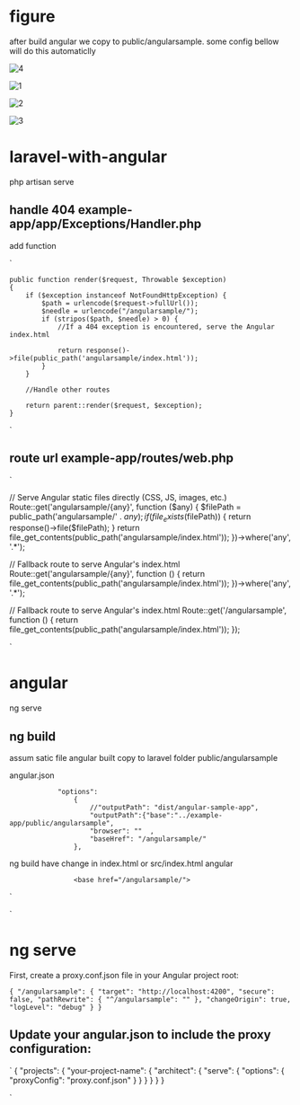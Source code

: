 # figure

after build angular we copy to public/angularsample. some config bellow will do this automaticlly


![4](./4.png)

![1](./1.png)


![2](./2.png)


![3](./3.png)


# laravel-with-angular

php artisan serve

## handle 404 example-app/app/Exceptions/Handler.php

add function

`
   
    public function render($request, Throwable $exception)
    {
        if ($exception instanceof NotFoundHttpException) {
            $path = urlencode($request->fullUrl());
            $needle = urlencode("/angularsample/");
            if (stripos($path, $needle) > 0) {
                //If a 404 exception is encountered, serve the Angular index.html

                return response()->file(public_path('angularsample/index.html'));
            }
        }

        //Handle other routes

        return parent::render($request, $exception);
    }
`

## route url example-app/routes/web.php

`

// Serve Angular static files directly (CSS, JS, images, etc.)
Route::get('angularsample/{any}', function ($any) {
    $filePath = public_path('angularsample/' . $any);
    if (file_exists($filePath)) {
        return response()->file($filePath);
    }
    return file_get_contents(public_path('angularsample/index.html'));
})->where('any', '.*');

// Fallback route to serve Angular's index.html
Route::get('angularsample/{any}', function () {
    return file_get_contents(public_path('angularsample/index.html'));
})->where('any', '.*');

// Fallback route to serve Angular's index.html
Route::get('/angularsample', function () {
    return file_get_contents(public_path('angularsample/index.html'));
});


`

# angular

ng serve

## ng build 

assum satic file angular built copy to laravel folder public/angularsample

angular.json


                "options": 
                    {
                        //"outputPath": "dist/angular-sample-app",
                        "outputPath":{"base":"../example-app/public/angularsample",
                        "browser": ""  ,
                        "baseHref": "/angularsample/"
                    },


ng build have change in index.html or src/index.html angular

                    <base href="/angularsample/">


`
<!doctype html>
<html lang="en" data-critters-container>
<head><base href="/angularsample/">
  <meta charset="utf-8">
  <title>AngularSampleApp</title>
  <meta name="viewport" content="width=device-width, initial-scale=1">
  <link rel="icon" type="image/x-icon" href="favicon.ico">
<link rel="stylesheet" href="styles-5INURTSO.css"></head>
<body>
  <app-root></app-root>
<script src="polyfills-SCHOHYNV.js" type="module"></script><script src="main-GQHSBJMU.js" type="module"></script></body>
</html>
`

# ng serve

            

First, create a proxy.conf.json file in your Angular project root:

`
{
  "/angularsample": {
    "target": "http://localhost:4200",
    "secure": false,
    "pathRewrite": {
      "^/angularsample": ""
    },
    "changeOrigin": true,
    "logLevel": "debug"
  }
}
`

## Update your angular.json to include the proxy configuration:

`
{
  "projects": {
    "your-project-name": {
      "architect": {
        "serve": {
          "options": {
            "proxyConfig": "proxy.conf.json"
          }
        }
      }
    }
  }
}

`

